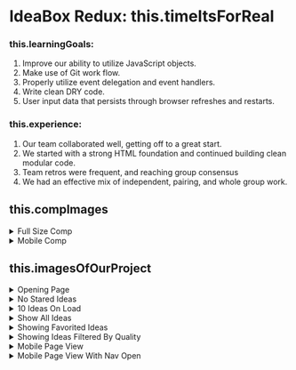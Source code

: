 # IdeaBox Redux: this.timeItsForReal

### this.learningGoals:

1. Improve our ability to utilize JavaScript objects.
2. Make use of Git work flow.
3. Properly utilize event delegation and event handlers.
4. Write clean DRY code.
5. User input data that persists through browser refreshes and restarts.

### this.experience:

1. Our team collaborated well, getting off to a great start.
2. We started with a strong HTML foundation and continued building clean modular code.  
3. Team retros were frequent, and reaching group consensus
4. We had an effective mix of independent, pairing, and whole group work. 


## this.compImages

<details><summary>Full Size Comp</summary>

![](https://frontend.turing.io/assets/images/projects/ideabox/ideabox-redux-01.jpg)

</details>

<details><summary>Mobile Comp</summary>

![](https://frontend.turing.io/assets/images/projects/ideabox/ideabox-redux-02.jpg)

</details>


## this.imagesOfOurProject

<details><summary>Opening Page</summary>

![](https://i.imgur.com/FOggwvR.png)

</details>

<details><summary>No Stared Ideas</summary>

![](https://i.imgur.com/HSzBFw9.png)

</details>

<details><summary>10 Ideas On Load</summary>

![](https://imgur.com/y9prvFW.png)

</details>

<details><summary>Show All Ideas</summary>

![](https://imgur.com/g6L211E.png)

</details>

<details><summary>Showing Favorited Ideas</summary>

![](https://imgur.com/ckkgbl7.png)

</details>

<details><summary>Showing Ideas Filtered By Quality</summary>

![](https://imgur.com/xG4e3OD.png)

</details>

<details><summary>Mobile Page View</summary>

![](https://imgur.com/cm0m9RO.png)

</details>

<details><summary>Mobile Page View With Nav Open</summary>

![](https://imgur.com/icaqaf9.png)

</details>
